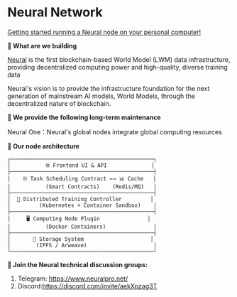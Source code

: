 # Neural Network

[Getting started running a Neural node on your personal computer!](https://github.com/Neuralpro-network/neural-gitbook/blob/main/user-guide/quick-start.md)

**🚀  What are we building**

[Neural](https://www.neuralpro.net/) is the first blockchain-based World Model (LWM) data infrastructure, providing decentralized computing power and high-quality, diverse training data

Neural's vision is to provide the infrastructure foundation for the next generation of mainstream AI models, World Models, through the decentralized nature of blockchain.

**🔄 We provide the following long-term maintenance**

Neural One：Neural's global nodes integrate global computing resources

**🤖 Our node architecture**

```
┌─────────────────────────────────────────────┐
│           🌐 Frontend UI & API              │
├─────────────────────────────────────────────┤
│    ⛓️ Task Scheduling Contract ←→ 📊 Cache   │
│           (Smart Contracts)    (Redis/MQ)   │
├─────────────────────────────────────────────┤
│  🎯 Distributed Training Controller         │
│         (Kubernetes + Container Sandbox)    │
├─────────────────────────────────────────────┤
│     🖥️ Computing Node Plugin               │
│           (Docker Containers)               │
├─────────────────────────────────────────────┤
│       💾 Storage System                     │
│        (IPFS / Arweave)                     │
└─────────────────────────────────────────────┘
```

**🤗 Join the Neural technical discussion groups:**

1. Telegram: https://www.neuralpro.net/
2. Discord:https://discord.com/invite/aekXpzag3T